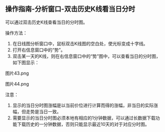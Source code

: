 ## 操作指南-分析窗口-双击历史K线看当日分时

可以通过双击历史K线查看当日的分时图。

操作方法：

1. 在日线图分析窗口中，鼠标双击K线图的空白处，使光标变成十字线。
2. 打开右信息窗口中的“势”。
3. 双击某一天的K线，则在右信息窗口中的“势”图中，可以查看当日的分时图，如下图显示：



图片43.png


图片44.png

注意：

1. 显示的当日分时图涨幅是以当前价位进行计算而得的涨幅，非当日的实际涨幅，但走势是当日一致。
2. 需要显示的当日分时图必须本地有相应的1分钟数据，可以通过长数据下载功能下载历史的一分钟数据，否则只能显示最近10天的对于对应分时图。
